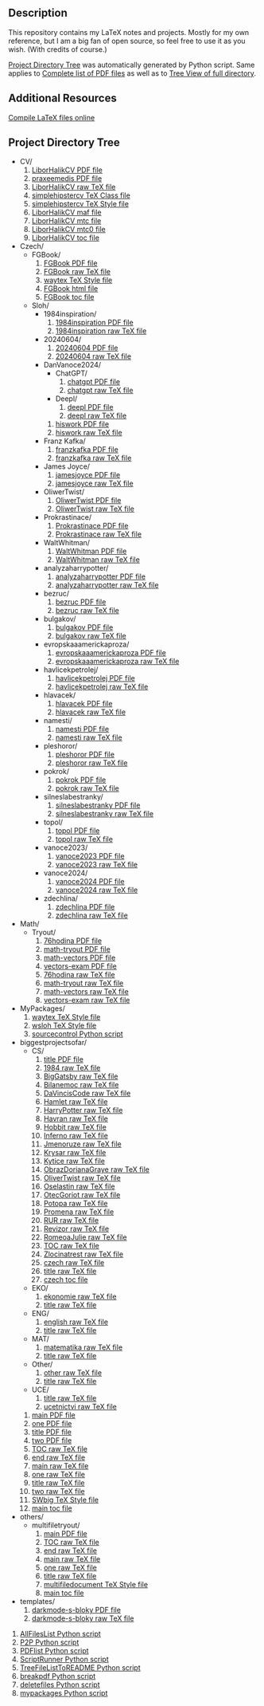 ## Description

This repository contains my LaTeX notes and projects. Mostly for my own reference, but I am a big fan of open source, so feel free to use it as you wish. (With credits of course.)

[Project Directory Tree](##project-directory-tree) was automatically generated by Python script. Same applies to <a href="https://github.com/ScamanderWayne/WayneTeX/blob/main/pdf_list.txt">Complete list of PDF files</a> as well as to <a href="https://github.com/ScamanderWayne/WayneTeX/blob/main/file_tree.txt">Tree View of full directory</a>.

## Additional Resources

<a href="https://latex.net/texlive/">Compile LaTeX files online</a>

## Project Directory Tree

- CV/
   1. <a href="https://github.com/ScamanderWayne/WayneTeX/blob/main/CV/LiborHalikCV.pdf">LiborHalikCV PDF file</a>
   2. <a href="https://github.com/ScamanderWayne/WayneTeX/blob/main/CV/praxeemedis.pdf">praxeemedis PDF file</a>
   3. <a href="https://github.com/ScamanderWayne/WayneTeX/blob/main/CV/LiborHalikCV.tex">LiborHalikCV raw TeX file</a>
   4. <a href="https://github.com/ScamanderWayne/WayneTeX/blob/main/CV/simplehipstercv.cls">simplehipstercv TeX Class file</a>
   5. <a href="https://github.com/ScamanderWayne/WayneTeX/blob/main/CV/simplehipstercv.sty">simplehipstercv TeX Style file</a>
   6. <a href="https://github.com/ScamanderWayne/WayneTeX/blob/main/CV/LiborHalikCV.maf">LiborHalikCV maf file</a>
   7. <a href="https://github.com/ScamanderWayne/WayneTeX/blob/main/CV/LiborHalikCV.mtc">LiborHalikCV mtc file</a>
   8. <a href="https://github.com/ScamanderWayne/WayneTeX/blob/main/CV/LiborHalikCV.mtc0">LiborHalikCV mtc0 file</a>
   9. <a href="https://github.com/ScamanderWayne/WayneTeX/blob/main/CV/LiborHalikCV.toc">LiborHalikCV toc file</a>
- Czech/
  - FGBook/
     1. <a href="https://github.com/ScamanderWayne/WayneTeX/blob/main/Czech/FGBook/FGBook.pdf">FGBook PDF file</a>
     2. <a href="https://github.com/ScamanderWayne/WayneTeX/blob/main/Czech/FGBook/FGBook.tex">FGBook raw TeX file</a>
     3. <a href="https://github.com/ScamanderWayne/WayneTeX/blob/main/Czech/FGBook/waytex.sty">waytex TeX Style file</a>
     4. <a href="https://github.com/ScamanderWayne/WayneTeX/blob/main/Czech/FGBook/FGBook.html">FGBook html file</a>
     5. <a href="https://github.com/ScamanderWayne/WayneTeX/blob/main/Czech/FGBook/FGBook.toc">FGBook toc file</a>
  - Sloh/
    - 1984inspiration/
       1. <a href="https://github.com/ScamanderWayne/WayneTeX/blob/main/Czech/Sloh/1984inspiration/1984inspiration.pdf">1984inspiration PDF file</a>
       2. <a href="https://github.com/ScamanderWayne/WayneTeX/blob/main/Czech/Sloh/1984inspiration/1984inspiration.tex">1984inspiration raw TeX file</a>
    - 20240604/
       1. <a href="https://github.com/ScamanderWayne/WayneTeX/blob/main/Czech/Sloh/20240604/20240604.pdf">20240604 PDF file</a>
       2. <a href="https://github.com/ScamanderWayne/WayneTeX/blob/main/Czech/Sloh/20240604/20240604.tex">20240604 raw TeX file</a>
    - DanVanoce2024/
      - ChatGPT/
         1. <a href="https://github.com/ScamanderWayne/WayneTeX/blob/main/Czech/Sloh/DanVanoce2024/ChatGPT/chatgpt.pdf">chatgpt PDF file</a>
         2. <a href="https://github.com/ScamanderWayne/WayneTeX/blob/main/Czech/Sloh/DanVanoce2024/ChatGPT/chatgpt.tex">chatgpt raw TeX file</a>
      - Deepl/
         1. <a href="https://github.com/ScamanderWayne/WayneTeX/blob/main/Czech/Sloh/DanVanoce2024/Deepl/deepl.pdf">deepl PDF file</a>
         2. <a href="https://github.com/ScamanderWayne/WayneTeX/blob/main/Czech/Sloh/DanVanoce2024/Deepl/deepl.tex">deepl raw TeX file</a>
       1. <a href="https://github.com/ScamanderWayne/WayneTeX/blob/main/Czech/Sloh/DanVanoce2024/hiswork.pdf">hiswork PDF file</a>
       2. <a href="https://github.com/ScamanderWayne/WayneTeX/blob/main/Czech/Sloh/DanVanoce2024/hiswork.tex">hiswork raw TeX file</a>
    - Franz Kafka/
       1. <a href="https://github.com/ScamanderWayne/WayneTeX/blob/main/Czech/Sloh/Franz Kafka/franzkafka.pdf">franzkafka PDF file</a>
       2. <a href="https://github.com/ScamanderWayne/WayneTeX/blob/main/Czech/Sloh/Franz Kafka/franzkafka.tex">franzkafka raw TeX file</a>
    - James Joyce/
       1. <a href="https://github.com/ScamanderWayne/WayneTeX/blob/main/Czech/Sloh/James Joyce/jamesjoyce.pdf">jamesjoyce PDF file</a>
       2. <a href="https://github.com/ScamanderWayne/WayneTeX/blob/main/Czech/Sloh/James Joyce/jamesjoyce.tex">jamesjoyce raw TeX file</a>
    - OliwerTwist/
       1. <a href="https://github.com/ScamanderWayne/WayneTeX/blob/main/Czech/Sloh/OliwerTwist/OliwerTwist.pdf">OliwerTwist PDF file</a>
       2. <a href="https://github.com/ScamanderWayne/WayneTeX/blob/main/Czech/Sloh/OliwerTwist/OliwerTwist.tex">OliwerTwist raw TeX file</a>
    - Prokrastinace/
       1. <a href="https://github.com/ScamanderWayne/WayneTeX/blob/main/Czech/Sloh/Prokrastinace/Prokrastinace.pdf">Prokrastinace PDF file</a>
       2. <a href="https://github.com/ScamanderWayne/WayneTeX/blob/main/Czech/Sloh/Prokrastinace/Prokrastinace.tex">Prokrastinace raw TeX file</a>
    - WaltWhitman/
       1. <a href="https://github.com/ScamanderWayne/WayneTeX/blob/main/Czech/Sloh/WaltWhitman/WaltWhitman.pdf">WaltWhitman PDF file</a>
       2. <a href="https://github.com/ScamanderWayne/WayneTeX/blob/main/Czech/Sloh/WaltWhitman/WaltWhitman.tex">WaltWhitman raw TeX file</a>
    - analyzaharrypotter/
       1. <a href="https://github.com/ScamanderWayne/WayneTeX/blob/main/Czech/Sloh/analyzaharrypotter/analyzaharrypotter.pdf">analyzaharrypotter PDF file</a>
       2. <a href="https://github.com/ScamanderWayne/WayneTeX/blob/main/Czech/Sloh/analyzaharrypotter/analyzaharrypotter.tex">analyzaharrypotter raw TeX file</a>
    - bezruc/
       1. <a href="https://github.com/ScamanderWayne/WayneTeX/blob/main/Czech/Sloh/bezruc/bezruc.pdf">bezruc PDF file</a>
       2. <a href="https://github.com/ScamanderWayne/WayneTeX/blob/main/Czech/Sloh/bezruc/bezruc.tex">bezruc raw TeX file</a>
    - bulgakov/
       1. <a href="https://github.com/ScamanderWayne/WayneTeX/blob/main/Czech/Sloh/bulgakov/bulgakov.pdf">bulgakov PDF file</a>
       2. <a href="https://github.com/ScamanderWayne/WayneTeX/blob/main/Czech/Sloh/bulgakov/bulgakov.tex">bulgakov raw TeX file</a>
    - evropskaaamerickaproza/
       1. <a href="https://github.com/ScamanderWayne/WayneTeX/blob/main/Czech/Sloh/evropskaaamerickaproza/evropskaaamerickaproza.pdf">evropskaaamerickaproza PDF file</a>
       2. <a href="https://github.com/ScamanderWayne/WayneTeX/blob/main/Czech/Sloh/evropskaaamerickaproza/evropskaaamerickaproza.tex">evropskaaamerickaproza raw TeX file</a>
    - havlicekpetrolej/
       1. <a href="https://github.com/ScamanderWayne/WayneTeX/blob/main/Czech/Sloh/havlicekpetrolej/havlicekpetrolej.pdf">havlicekpetrolej PDF file</a>
       2. <a href="https://github.com/ScamanderWayne/WayneTeX/blob/main/Czech/Sloh/havlicekpetrolej/havlicekpetrolej.tex">havlicekpetrolej raw TeX file</a>
    - hlavacek/
       1. <a href="https://github.com/ScamanderWayne/WayneTeX/blob/main/Czech/Sloh/hlavacek/hlavacek.pdf">hlavacek PDF file</a>
       2. <a href="https://github.com/ScamanderWayne/WayneTeX/blob/main/Czech/Sloh/hlavacek/hlavacek.tex">hlavacek raw TeX file</a>
    - namesti/
       1. <a href="https://github.com/ScamanderWayne/WayneTeX/blob/main/Czech/Sloh/namesti/namesti.pdf">namesti PDF file</a>
       2. <a href="https://github.com/ScamanderWayne/WayneTeX/blob/main/Czech/Sloh/namesti/namesti.tex">namesti raw TeX file</a>
    - pleshoror/
       1. <a href="https://github.com/ScamanderWayne/WayneTeX/blob/main/Czech/Sloh/pleshoror/pleshoror.pdf">pleshoror PDF file</a>
       2. <a href="https://github.com/ScamanderWayne/WayneTeX/blob/main/Czech/Sloh/pleshoror/pleshoror.tex">pleshoror raw TeX file</a>
    - pokrok/
       1. <a href="https://github.com/ScamanderWayne/WayneTeX/blob/main/Czech/Sloh/pokrok/pokrok.pdf">pokrok PDF file</a>
       2. <a href="https://github.com/ScamanderWayne/WayneTeX/blob/main/Czech/Sloh/pokrok/pokrok.tex">pokrok raw TeX file</a>
    - silneslabestranky/
       1. <a href="https://github.com/ScamanderWayne/WayneTeX/blob/main/Czech/Sloh/silneslabestranky/silneslabestranky.pdf">silneslabestranky PDF file</a>
       2. <a href="https://github.com/ScamanderWayne/WayneTeX/blob/main/Czech/Sloh/silneslabestranky/silneslabestranky.tex">silneslabestranky raw TeX file</a>
    - topol/
       1. <a href="https://github.com/ScamanderWayne/WayneTeX/blob/main/Czech/Sloh/topol/topol.pdf">topol PDF file</a>
       2. <a href="https://github.com/ScamanderWayne/WayneTeX/blob/main/Czech/Sloh/topol/topol.tex">topol raw TeX file</a>
    - vanoce2023/
       1. <a href="https://github.com/ScamanderWayne/WayneTeX/blob/main/Czech/Sloh/vanoce2023/vanoce2023.pdf">vanoce2023 PDF file</a>
       2. <a href="https://github.com/ScamanderWayne/WayneTeX/blob/main/Czech/Sloh/vanoce2023/vanoce2023.tex">vanoce2023 raw TeX file</a>
    - vanoce2024/
       1. <a href="https://github.com/ScamanderWayne/WayneTeX/blob/main/Czech/Sloh/vanoce2024/vanoce2024.pdf">vanoce2024 PDF file</a>
       2. <a href="https://github.com/ScamanderWayne/WayneTeX/blob/main/Czech/Sloh/vanoce2024/vanoce2024.tex">vanoce2024 raw TeX file</a>
    - zdechlina/
       1. <a href="https://github.com/ScamanderWayne/WayneTeX/blob/main/Czech/Sloh/zdechlina/zdechlina.pdf">zdechlina PDF file</a>
       2. <a href="https://github.com/ScamanderWayne/WayneTeX/blob/main/Czech/Sloh/zdechlina/zdechlina.tex">zdechlina raw TeX file</a>
- Math/
  - Tryout/
     1. <a href="https://github.com/ScamanderWayne/WayneTeX/blob/main/Math/Tryout/76hodina.pdf">76hodina PDF file</a>
     2. <a href="https://github.com/ScamanderWayne/WayneTeX/blob/main/Math/Tryout/math-tryout.pdf">math-tryout PDF file</a>
     3. <a href="https://github.com/ScamanderWayne/WayneTeX/blob/main/Math/Tryout/math-vectors.pdf">math-vectors PDF file</a>
     4. <a href="https://github.com/ScamanderWayne/WayneTeX/blob/main/Math/Tryout/vectors-exam.pdf">vectors-exam PDF file</a>
     5. <a href="https://github.com/ScamanderWayne/WayneTeX/blob/main/Math/Tryout/76hodina.tex">76hodina raw TeX file</a>
     6. <a href="https://github.com/ScamanderWayne/WayneTeX/blob/main/Math/Tryout/math-tryout.tex">math-tryout raw TeX file</a>
     7. <a href="https://github.com/ScamanderWayne/WayneTeX/blob/main/Math/Tryout/math-vectors.tex">math-vectors raw TeX file</a>
     8. <a href="https://github.com/ScamanderWayne/WayneTeX/blob/main/Math/Tryout/vectors-exam.tex">vectors-exam raw TeX file</a>
- MyPackages/
   1. <a href="https://github.com/ScamanderWayne/WayneTeX/blob/main/MyPackages/waytex.sty">waytex TeX Style file</a>
   2. <a href="https://github.com/ScamanderWayne/WayneTeX/blob/main/MyPackages/wsloh.sty">wsloh TeX Style file</a>
   3. <a href="https://github.com/ScamanderWayne/WayneTeX/blob/main/MyPackages/sourcecontrol.py">sourcecontrol Python script</a>
- biggestprojectsofar/
  - CS/
     1. <a href="https://github.com/ScamanderWayne/WayneTeX/blob/main/biggestprojectsofar/CS/title.pdf">title PDF file</a>
     2. <a href="https://github.com/ScamanderWayne/WayneTeX/blob/main/biggestprojectsofar/CS/1984.tex">1984 raw TeX file</a>
     3. <a href="https://github.com/ScamanderWayne/WayneTeX/blob/main/biggestprojectsofar/CS/BigGatsby.tex">BigGatsby raw TeX file</a>
     4. <a href="https://github.com/ScamanderWayne/WayneTeX/blob/main/biggestprojectsofar/CS/Bilanemoc.tex">Bilanemoc raw TeX file</a>
     5. <a href="https://github.com/ScamanderWayne/WayneTeX/blob/main/biggestprojectsofar/CS/DaVincisCode.tex">DaVincisCode raw TeX file</a>
     6. <a href="https://github.com/ScamanderWayne/WayneTeX/blob/main/biggestprojectsofar/CS/Hamlet.tex">Hamlet raw TeX file</a>
     7. <a href="https://github.com/ScamanderWayne/WayneTeX/blob/main/biggestprojectsofar/CS/HarryPotter.tex">HarryPotter raw TeX file</a>
     8. <a href="https://github.com/ScamanderWayne/WayneTeX/blob/main/biggestprojectsofar/CS/Havran.tex">Havran raw TeX file</a>
     9. <a href="https://github.com/ScamanderWayne/WayneTeX/blob/main/biggestprojectsofar/CS/Hobbit.tex">Hobbit raw TeX file</a>
     10. <a href="https://github.com/ScamanderWayne/WayneTeX/blob/main/biggestprojectsofar/CS/Inferno.tex">Inferno raw TeX file</a>
     11. <a href="https://github.com/ScamanderWayne/WayneTeX/blob/main/biggestprojectsofar/CS/Jmenoruze.tex">Jmenoruze raw TeX file</a>
     12. <a href="https://github.com/ScamanderWayne/WayneTeX/blob/main/biggestprojectsofar/CS/Krysar.tex">Krysar raw TeX file</a>
     13. <a href="https://github.com/ScamanderWayne/WayneTeX/blob/main/biggestprojectsofar/CS/Kytice.tex">Kytice raw TeX file</a>
     14. <a href="https://github.com/ScamanderWayne/WayneTeX/blob/main/biggestprojectsofar/CS/ObrazDorianaGraye.tex">ObrazDorianaGraye raw TeX file</a>
     15. <a href="https://github.com/ScamanderWayne/WayneTeX/blob/main/biggestprojectsofar/CS/OliverTwist.tex">OliverTwist raw TeX file</a>
     16. <a href="https://github.com/ScamanderWayne/WayneTeX/blob/main/biggestprojectsofar/CS/Oselastin.tex">Oselastin raw TeX file</a>
     17. <a href="https://github.com/ScamanderWayne/WayneTeX/blob/main/biggestprojectsofar/CS/OtecGoriot.tex">OtecGoriot raw TeX file</a>
     18. <a href="https://github.com/ScamanderWayne/WayneTeX/blob/main/biggestprojectsofar/CS/Potopa.tex">Potopa raw TeX file</a>
     19. <a href="https://github.com/ScamanderWayne/WayneTeX/blob/main/biggestprojectsofar/CS/Promena.tex">Promena raw TeX file</a>
     20. <a href="https://github.com/ScamanderWayne/WayneTeX/blob/main/biggestprojectsofar/CS/RUR.tex">RUR raw TeX file</a>
     21. <a href="https://github.com/ScamanderWayne/WayneTeX/blob/main/biggestprojectsofar/CS/Revizor.tex">Revizor raw TeX file</a>
     22. <a href="https://github.com/ScamanderWayne/WayneTeX/blob/main/biggestprojectsofar/CS/RomeoaJulie.tex">RomeoaJulie raw TeX file</a>
     23. <a href="https://github.com/ScamanderWayne/WayneTeX/blob/main/biggestprojectsofar/CS/TOC.tex">TOC raw TeX file</a>
     24. <a href="https://github.com/ScamanderWayne/WayneTeX/blob/main/biggestprojectsofar/CS/Zlocinatrest.tex">Zlocinatrest raw TeX file</a>
     25. <a href="https://github.com/ScamanderWayne/WayneTeX/blob/main/biggestprojectsofar/CS/czech.tex">czech raw TeX file</a>
     26. <a href="https://github.com/ScamanderWayne/WayneTeX/blob/main/biggestprojectsofar/CS/title.tex">title raw TeX file</a>
     27. <a href="https://github.com/ScamanderWayne/WayneTeX/blob/main/biggestprojectsofar/CS/czech.toc">czech toc file</a>
  - EKO/
     1. <a href="https://github.com/ScamanderWayne/WayneTeX/blob/main/biggestprojectsofar/EKO/ekonomie.tex">ekonomie raw TeX file</a>
     2. <a href="https://github.com/ScamanderWayne/WayneTeX/blob/main/biggestprojectsofar/EKO/title.tex">title raw TeX file</a>
  - ENG/
     1. <a href="https://github.com/ScamanderWayne/WayneTeX/blob/main/biggestprojectsofar/ENG/english.tex">english raw TeX file</a>
     2. <a href="https://github.com/ScamanderWayne/WayneTeX/blob/main/biggestprojectsofar/ENG/title.tex">title raw TeX file</a>
  - MAT/
     1. <a href="https://github.com/ScamanderWayne/WayneTeX/blob/main/biggestprojectsofar/MAT/matematika.tex">matematika raw TeX file</a>
     2. <a href="https://github.com/ScamanderWayne/WayneTeX/blob/main/biggestprojectsofar/MAT/title.tex">title raw TeX file</a>
  - Other/
     1. <a href="https://github.com/ScamanderWayne/WayneTeX/blob/main/biggestprojectsofar/Other/other.tex">other raw TeX file</a>
     2. <a href="https://github.com/ScamanderWayne/WayneTeX/blob/main/biggestprojectsofar/Other/title.tex">title raw TeX file</a>
  - UCE/
     1. <a href="https://github.com/ScamanderWayne/WayneTeX/blob/main/biggestprojectsofar/UCE/title.tex">title raw TeX file</a>
     2. <a href="https://github.com/ScamanderWayne/WayneTeX/blob/main/biggestprojectsofar/UCE/ucetnictvi.tex">ucetnictvi raw TeX file</a>
   1. <a href="https://github.com/ScamanderWayne/WayneTeX/blob/main/biggestprojectsofar/main.pdf">main PDF file</a>
   2. <a href="https://github.com/ScamanderWayne/WayneTeX/blob/main/biggestprojectsofar/one.pdf">one PDF file</a>
   3. <a href="https://github.com/ScamanderWayne/WayneTeX/blob/main/biggestprojectsofar/title.pdf">title PDF file</a>
   4. <a href="https://github.com/ScamanderWayne/WayneTeX/blob/main/biggestprojectsofar/two.pdf">two PDF file</a>
   5. <a href="https://github.com/ScamanderWayne/WayneTeX/blob/main/biggestprojectsofar/TOC.tex">TOC raw TeX file</a>
   6. <a href="https://github.com/ScamanderWayne/WayneTeX/blob/main/biggestprojectsofar/end.tex">end raw TeX file</a>
   7. <a href="https://github.com/ScamanderWayne/WayneTeX/blob/main/biggestprojectsofar/main.tex">main raw TeX file</a>
   8. <a href="https://github.com/ScamanderWayne/WayneTeX/blob/main/biggestprojectsofar/one.tex">one raw TeX file</a>
   9. <a href="https://github.com/ScamanderWayne/WayneTeX/blob/main/biggestprojectsofar/title.tex">title raw TeX file</a>
   10. <a href="https://github.com/ScamanderWayne/WayneTeX/blob/main/biggestprojectsofar/two.tex">two raw TeX file</a>
   11. <a href="https://github.com/ScamanderWayne/WayneTeX/blob/main/biggestprojectsofar/SWbig.sty">SWbig TeX Style file</a>
   12. <a href="https://github.com/ScamanderWayne/WayneTeX/blob/main/biggestprojectsofar/main.toc">main toc file</a>
- others/
  - multifiletryout/
     1. <a href="https://github.com/ScamanderWayne/WayneTeX/blob/main/others/multifiletryout/main.pdf">main PDF file</a>
     2. <a href="https://github.com/ScamanderWayne/WayneTeX/blob/main/others/multifiletryout/TOC.tex">TOC raw TeX file</a>
     3. <a href="https://github.com/ScamanderWayne/WayneTeX/blob/main/others/multifiletryout/end.tex">end raw TeX file</a>
     4. <a href="https://github.com/ScamanderWayne/WayneTeX/blob/main/others/multifiletryout/main.tex">main raw TeX file</a>
     5. <a href="https://github.com/ScamanderWayne/WayneTeX/blob/main/others/multifiletryout/one.tex">one raw TeX file</a>
     6. <a href="https://github.com/ScamanderWayne/WayneTeX/blob/main/others/multifiletryout/title.tex">title raw TeX file</a>
     7. <a href="https://github.com/ScamanderWayne/WayneTeX/blob/main/others/multifiletryout/multifiledocument.sty">multifiledocument TeX Style file</a>
     8. <a href="https://github.com/ScamanderWayne/WayneTeX/blob/main/others/multifiletryout/main.toc">main toc file</a>
- templates/
   1. <a href="https://github.com/ScamanderWayne/WayneTeX/blob/main/templates/darkmode-s-bloky.pdf">darkmode-s-bloky PDF file</a>
   2. <a href="https://github.com/ScamanderWayne/WayneTeX/blob/main/templates/darkmode-s-bloky.tex">darkmode-s-bloky raw TeX file</a>
 1. <a href="https://github.com/ScamanderWayne/WayneTeX/blob/main/AllFilesList.py">AllFilesList Python script</a>
 2. <a href="https://github.com/ScamanderWayne/WayneTeX/blob/main/P2P.py">P2P Python script</a>
 3. <a href="https://github.com/ScamanderWayne/WayneTeX/blob/main/PDFlist.py">PDFlist Python script</a>
 4. <a href="https://github.com/ScamanderWayne/WayneTeX/blob/main/ScriptRunner.py">ScriptRunner Python script</a>
 5. <a href="https://github.com/ScamanderWayne/WayneTeX/blob/main/TreeFileListToREADME.py">TreeFileListToREADME Python script</a>
 6. <a href="https://github.com/ScamanderWayne/WayneTeX/blob/main/breakpdf.py">breakpdf Python script</a>
 7. <a href="https://github.com/ScamanderWayne/WayneTeX/blob/main/deletefiles.py">deletefiles Python script</a>
 8. <a href="https://github.com/ScamanderWayne/WayneTeX/blob/main/mypackages.py">mypackages Python script</a>
